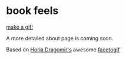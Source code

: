 book feels
=========

[make a gif!](http://library-test-kitchen.github.io/ltk-bookfeels)

A more detailed about page is coming soon.

Based on [Horia Dragomir's](http://hdragomir.com/) awesome [facetogif](http://hdragomir.github.io/facetogif/)
